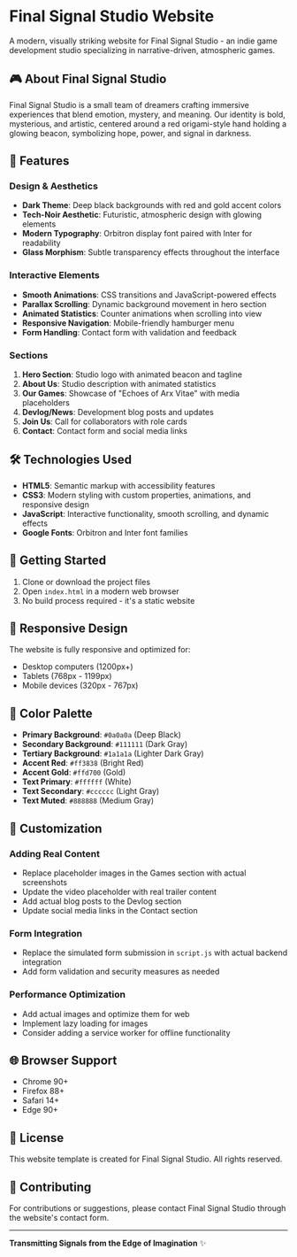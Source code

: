 # Final Signal Studio Website

A modern, visually striking website for Final Signal Studio - an indie game development studio specializing in narrative-driven, atmospheric games.

## 🎮 About Final Signal Studio

Final Signal Studio is a small team of dreamers crafting immersive experiences that blend emotion, mystery, and meaning. Our identity is bold, mysterious, and artistic, centered around a red origami-style hand holding a glowing beacon, symbolizing hope, power, and signal in darkness.

## 🌟 Features

### Design & Aesthetics
- **Dark Theme**: Deep black backgrounds with red and gold accent colors
- **Tech-Noir Aesthetic**: Futuristic, atmospheric design with glowing elements
- **Modern Typography**: Orbitron display font paired with Inter for readability
- **Glass Morphism**: Subtle transparency effects throughout the interface

### Interactive Elements
- **Smooth Animations**: CSS transitions and JavaScript-powered effects
- **Parallax Scrolling**: Dynamic background movement in hero section
- **Animated Statistics**: Counter animations when scrolling into view
- **Responsive Navigation**: Mobile-friendly hamburger menu
- **Form Handling**: Contact form with validation and feedback

### Sections
1. **Hero Section**: Studio logo with animated beacon and tagline
2. **About Us**: Studio description with animated statistics
3. **Our Games**: Showcase of "Echoes of Arx Vitae" with media placeholders
4. **Devlog/News**: Development blog posts and updates
5. **Join Us**: Call for collaborators with role cards
6. **Contact**: Contact form and social media links

## 🛠️ Technologies Used

- **HTML5**: Semantic markup with accessibility features
- **CSS3**: Modern styling with custom properties, animations, and responsive design
- **JavaScript**: Interactive functionality, smooth scrolling, and dynamic effects
- **Google Fonts**: Orbitron and Inter font families

## 🚀 Getting Started

1. Clone or download the project files
2. Open `index.html` in a modern web browser
3. No build process required - it's a static website

## 📱 Responsive Design

The website is fully responsive and optimized for:
- Desktop computers (1200px+)
- Tablets (768px - 1199px)
- Mobile devices (320px - 767px)

## 🎨 Color Palette

- **Primary Background**: `#0a0a0a` (Deep Black)
- **Secondary Background**: `#111111` (Dark Gray)
- **Tertiary Background**: `#1a1a1a` (Lighter Dark Gray)
- **Accent Red**: `#ff3838` (Bright Red)
- **Accent Gold**: `#ffd700` (Gold)
- **Text Primary**: `#ffffff` (White)
- **Text Secondary**: `#cccccc` (Light Gray)
- **Text Muted**: `#888888` (Medium Gray)

## 🔧 Customization

### Adding Real Content
- Replace placeholder images in the Games section with actual screenshots
- Update the video placeholder with real trailer content
- Add actual blog posts to the Devlog section
- Update social media links in the Contact section

### Form Integration
- Replace the simulated form submission in `script.js` with actual backend integration
- Add form validation and security measures as needed

### Performance Optimization
- Add actual images and optimize them for web
- Implement lazy loading for images
- Consider adding a service worker for offline functionality

## 🌐 Browser Support

- Chrome 90+
- Firefox 88+
- Safari 14+
- Edge 90+

## 📄 License

This website template is created for Final Signal Studio. All rights reserved.

## 🤝 Contributing

For contributions or suggestions, please contact Final Signal Studio through the website's contact form.

---

**Transmitting Signals from the Edge of Imagination** ✨